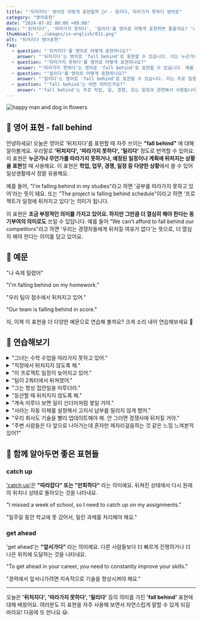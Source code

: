 ```yaml
---
title: "'뒤처지다' 영어로 어떻게 표현할까 🏃‍♂️ - 밀리다, 따라가지 못하다 영어로"
category: "영어표현"
date: "2024-07-02 00:08 +09:00"
desc: "'뒤처지다', '따라가지 못하다', '밀리다'를 영어로 어떻게 표현하면 좋을까요? '나 숙제 밀렸어', '우리 팀이 점수에서 뒤처지고 있어' 등을 영어로 표현하는 법을 배워봅시다. 다양한 예문을 통해서 연습하고 본인의 표현으로 만들어 보세요."
thumbnail: "../images/in-english/031.png"
alt: "뒤처지다 영어표현"
faq:
  - question: "'뒤처지다'를 영어로 어떻게 표현하나요?"
    answer: "'뒤처지다'는 영어로 'fall behind'로 표현할 수 있습니다. 이는 누군가나 무언가가 예상된 속도나 수준에 미치지 못할 때 사용됩니다. 예를 들어, '나 숙제 밀렸어'는 'I'm falling behind on my homework.'라고 말할 수 있습니다."
  - question: "'따라가지 못하다'를 영어로 어떻게 표현하나요?"
    answer: "'따라가지 못하다'는 영어로 'fall behind'로 표현할 수 있습니다. 예를 들어, '우리 팀이 점수에서 뒤처지고 있어'는 'Our team is falling behind in score.'라고 말할 수 있습니다."
  - question: "'밀리다'를 영어로 어떻게 표현하나요?"
    answer: "'밀리다'는 영어로 'fall behind'로 표현할 수 있습니다. 이는 주로 일정이나 마감일을 지키지 못할 때 사용됩니다. 예를 들어, '그는 프로젝트 마감일에 밀리고 있어'는 'He is falling behind on the project deadline.'이라고 말할 수 있습니다."
  - question: "'fall behind'는 어떤 의미인가요?"
    answer: "'fall behind'는 주로 학업, 일, 경쟁, 또는 일정과 관련해서 사용됩니다. 누군가가 예상된 속도나 수준에 미치지 못할 때 이 표현을 사용합니다. 예를 들어, 'I'm falling behind on my studies.'는 '나 공부에서 뒤처지고 있어.'라는 의미입니다."
---
```


![happy man and dog in flowers](../images/in-english/031-1.avif)

## 🌟 영어 표현 - fall behind

안녕하세요! 오늘은 영어로 '뒤처지다'를 표현할 때 자주 쓰이는 **"fall behind"** 에 대해 알아볼게요. 우리말로 **'뒤처지다', '따라가지 못하다', '밀리다'** 정도로 번역할 수 있어요. 이 표현은 **누군가나 무언가를 따라가지 못하거나, 예정된 일정이나 계획에 뒤처지는 상황을 표현**할 때 사용해요. 이 표현은 **학업, 업무, 경쟁, 일정 등 다양한 상황**에서 쓸 수 있어 일상생활에서 정말 유용해요.

예를 들어, "I'm falling behind in my studies"라고 하면 '공부를 따라가지 못하고 있어'라는 뜻이 돼요. 또는 "The project is falling behind schedule"이라고 하면 '프로젝트가 일정에 뒤처지고 있다'는 의미가 됩니다.

이 표현은 **조금 부정적인 의미를 가지고 있어요. 하지만 그만큼 더 열심히 해야 한다는 동기부여의 의미로도** 쓰일 수 있답니다. 예를 들어 "We can't afford to fall behind our competitors"라고 하면 '우리는 경쟁자들에게 뒤처질 여유가 없다'는 뜻으로, 더 열심히 해야 한다는 의미를 담고 있어요.

<script async src="https://pagead2.googlesyndication.com/pagead/js/adsbygoogle.js?client=ca-pub-1465612013356152"
     crossorigin="anonymous"></script>
<!-- engple-horizontal-ad -->

<ins class="adsbygoogle"
     style="display:block"
     data-ad-client="ca-pub-1465612013356152"
     data-ad-slot="2106896038"
     data-ad-format="auto"
     data-full-width-responsive="true"></ins>

<script>
     (adsbygoogle = window.adsbygoogle || []).push({});
</script>

## 📖 예문

"나 숙제 밀렸어"

"I'm falling behind on my homework."

"우리 팀이 점수에서 뒤처지고 있어."

"Our team is falling behind in score."

자, 이제 이 표현을 더 다양한 예문으로 연습해 볼까요? 크게 소리 내어 연습해보세요 🚀

## 💬 연습해보기

<details>
<summary>"그녀는 수학 수업을 따라가지 못하고 있어."</summary>
<span>"She's falling behind in her math class."</span>
</details>

<details>
<summary>"직장에서 뒤처지지 않도록 해."</summary>
<span>"Don't let yourself fall behind at work."</span>
</details>

<details>
<summary>"이 프로젝트 일정이 늦어지고 있어."</summary>
<span>"We're falling behind schedule on this project."</span>
</details>

<details>
<summary>"팀이 2쿼터에서 뒤쳐졌어."</summary>
<span>"The team fell behind in the second quarter."</span>
</details>

<details>
<summary>"그는 항상 집안일을 미루더라."</summary>
<span>"He's always falling behind on his chores."</span>
</details>

<details>
<summary>"등산할 때 뒤처지지 않도록 해."</summary>
<span>"Try not to fall behind during the hike."</span>
</details>

<details>
<summary>"계속 미루다 보면 일이 산더미처럼 쌓일 거야."</summary>
<span>"If you keep procrastinating, you'll fall behind and have a mountain of work to catch up on."</span>
</details>

<details>
<summary>"사라는 자동 이체를 설정해서 고지서 납부를 밀리지 않게 했어."</summary>
<span>"To avoid falling behind on bills, Sarah set up automatic payments for all her monthly expenses."</span>
</details>

<details>
<summary>"우리 회사도 기술을 빨리 업데이트해야 해. 안 그러면 경쟁사에 뒤처질 거야."</summary>
<span>"We need to update our technology soon, or we'll fall behind our competitors in the market."</span>
</details>

<details>
<summary>"주변 사람들은 다 앞으로 나아가는데 혼자만 제자리걸음하는 것 같은 느낌 느껴본적 있어?"</summary>
<span>"Have you ever felt like you're falling behind in life, watching everyone else move forward while you're stuck in place?"</span>
</details>

## 🤝 함께 알아두면 좋은 표현들

### catch up

['catch up'](/blog/in-english/021.catch-up-on/)은 **"따라잡다" 또는 "만회하다"** 라는 의미예요. 뒤쳐진 상태에서 다시 원래의 위치나 상태로 돌아오는 것을 나타내요.

"I missed a week of school, so I need to catch up on my assignments."

"일주일 동안 학교에 못 갔어서, 밀린 과제를 처리해야 해요."

### get ahead

'get ahead'는 **"앞서가다"** 라는 의미예요. 다른 사람들보다 더 빠르게 진행하거나 더 나은 위치에 도달하는 것을 나타내요.

"To get ahead in your career, you need to constantly improve your skills."

"경력에서 앞서나가려면 지속적으로 기술을 향상시켜야 해요."

---

오늘은 **'뒤처지다', '따라가지 못하다', '밀리다'** 등의 의미를 가진 **'fall behind'** 표현에 대해 배웠어요. 여러분도 이 표현을 자주 사용해 보면서 자연스럽게 말할 수 있게 되길 바라요! 다음에 또 만나요 😃.

